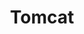 ---
layout: tag-list
type: tag
title: Tomcat
slug: Tomcat
category: HTB
sidebar: false
description: >
    Es un software que permite que un servidor web maneje contenido web dinámico basado en Java utilizando el protocolo HTTP..
---